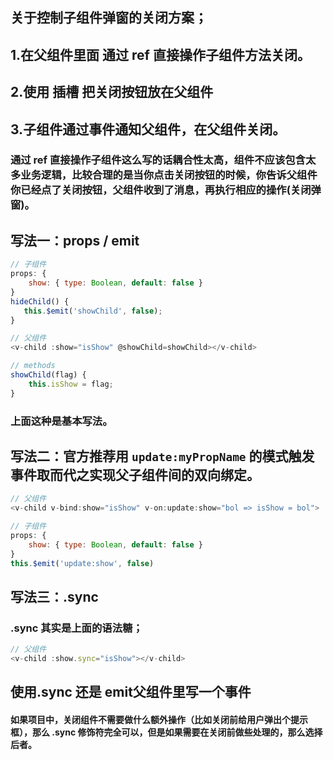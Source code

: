 ## 关于控制子组件弹窗的关闭方案；

## 1.在父组件里面 通过 ref 直接操作子组件方法关闭。

## 2.使用 插槽 把关闭按钮放在父组件

## 3.子组件通过事件通知父组件，在父组件关闭。



### 通过 ref 直接操作子组件这么写的话耦合性太高，组件不应该包含太多业务逻辑，比较合理的是当你点击关闭按钮的时候，你告诉父组件你已经点了关闭按钮，父组件收到了消息，再执行相应的操作(关闭弹窗)。



## 写法一：props / emit
```javascript
// 子组件
props: { 
    show: { type: Boolean, default: false }
}
hideChild() {
   this.$emit('showChild', false);
}
```
```javascript
// 父组件
<v-child :show="isShow" @showChild=showChild></v-child>

// methods
showChild(flag) {
    this.isShow = flag;
}
```
### 上面这种是基本写法。



## 写法二：官方推荐用 `update:myPropName` 的模式触发事件取而代之实现父子组件间的双向绑定。



```javascript
// 父组件
<v-child v-bind:show="isShow" v-on:update:show="bol => isShow = bol">
```

```javascript
// 子组件
props: { 
    show: { type: Boolean, default: false }
}
this.$emit('update:show', false)
```



## 写法三：.sync

### .sync 其实是上面的语法糖；

```javascript
// 父组件
<v-child :show.sync="isShow"></v-child>
```





## 使用.sync 还是 emit父组件里写一个事件

#### 如果项目中，关闭组件不需要做什么额外操作（比如关闭前给用户弹出个提示框），那么 .sync 修饰符完全可以，但是如果需要在关闭前做些处理的，那么选择后者。 



 